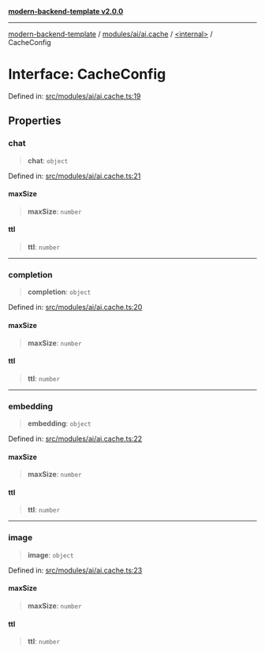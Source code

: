[**modern-backend-template v2.0.0**](../../../../../README.md)

***

[modern-backend-template](../../../../../modules.md) / [modules/ai/ai.cache](../../README.md) / [\<internal\>](../README.md) / CacheConfig

# Interface: CacheConfig

Defined in: [src/modules/ai/ai.cache.ts:19](https://github.com/maemreyo/saas-4cus-nodejs/blob/1a77de11cd6eaefe66c31c7f5de281673fc25ce5/src/modules/ai/ai.cache.ts#L19)

## Properties

### chat

> **chat**: `object`

Defined in: [src/modules/ai/ai.cache.ts:21](https://github.com/maemreyo/saas-4cus-nodejs/blob/1a77de11cd6eaefe66c31c7f5de281673fc25ce5/src/modules/ai/ai.cache.ts#L21)

#### maxSize

> **maxSize**: `number`

#### ttl

> **ttl**: `number`

***

### completion

> **completion**: `object`

Defined in: [src/modules/ai/ai.cache.ts:20](https://github.com/maemreyo/saas-4cus-nodejs/blob/1a77de11cd6eaefe66c31c7f5de281673fc25ce5/src/modules/ai/ai.cache.ts#L20)

#### maxSize

> **maxSize**: `number`

#### ttl

> **ttl**: `number`

***

### embedding

> **embedding**: `object`

Defined in: [src/modules/ai/ai.cache.ts:22](https://github.com/maemreyo/saas-4cus-nodejs/blob/1a77de11cd6eaefe66c31c7f5de281673fc25ce5/src/modules/ai/ai.cache.ts#L22)

#### maxSize

> **maxSize**: `number`

#### ttl

> **ttl**: `number`

***

### image

> **image**: `object`

Defined in: [src/modules/ai/ai.cache.ts:23](https://github.com/maemreyo/saas-4cus-nodejs/blob/1a77de11cd6eaefe66c31c7f5de281673fc25ce5/src/modules/ai/ai.cache.ts#L23)

#### maxSize

> **maxSize**: `number`

#### ttl

> **ttl**: `number`
